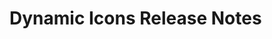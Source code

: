 <!-- Release notes authoring guidelines: http://keepachangelog.com/ -->

# Dynamic Icons Release Notes

<!-- ## [Unreleased] -->

<!--## [VERSION] - [RELEASE_DATE]-->

